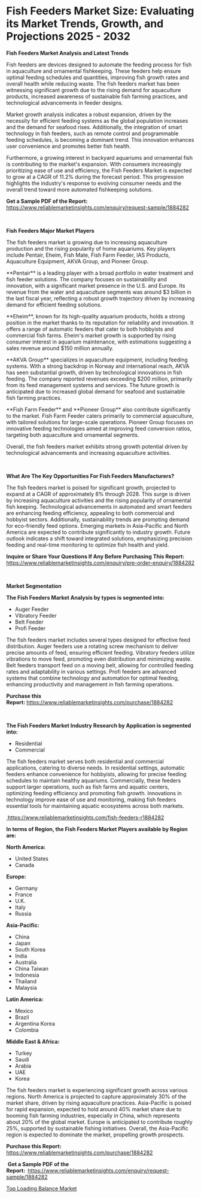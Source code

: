 <p><h1>Fish Feeders Market Size: Evaluating its Market Trends, Growth, and Projections 2025 - 2032</h1></p><p><strong>Fish Feeders Market Analysis and Latest Trends</strong></p>
<p><p>Fish feeders are devices designed to automate the feeding process for fish in aquaculture and ornamental fishkeeping. These feeders help ensure optimal feeding schedules and quantities, improving fish growth rates and overall health while reducing waste. The fish feeders market has been witnessing significant growth due to the rising demand for aquaculture products, increased awareness of sustainable fish farming practices, and technological advancements in feeder designs.</p><p>Market growth analysis indicates a robust expansion, driven by the necessity for efficient feeding systems as the global population increases and the demand for seafood rises. Additionally, the integration of smart technology in fish feeders, such as remote control and programmable feeding schedules, is becoming a dominant trend. This innovation enhances user convenience and promotes better fish health.</p><p>Furthermore, a growing interest in backyard aquariums and ornamental fish is contributing to the market's expansion. With consumers increasingly prioritizing ease of use and efficiency, the Fish Feeders Market is expected to grow at a CAGR of 11.2% during the forecast period. This progression highlights the industry's response to evolving consumer needs and the overall trend toward more automated fishkeeping solutions.</p></p>
<p><strong>Get a Sample PDF of the Report:&nbsp;</strong> <a href="https://www.reliablemarketinsights.com/enquiry/request-sample/1884282?utm_campaign=2530&utm_medium=2&utm_source=Github&utm_content=ia&utm_term=20022025&utm_id=fish-feeders">https://www.reliablemarketinsights.com/enquiry/request-sample/1884282</a></p>
<p>&nbsp;</p>
<p><strong>Fish Feeders Major Market Players</strong></p>
<p><p>The fish feeders market is growing due to increasing aquaculture production and the rising popularity of home aquariums. Key players include Pentair, Eheim, Fish Mate, Fish Farm Feeder, IAS Products, Aquaculture Equipment, AKVA Group, and Pioneer Group.</p><p>**Pentair** is a leading player with a broad portfolio in water treatment and fish feeder solutions. The company focuses on sustainability and innovation, with a significant market presence in the U.S. and Europe. Its revenue from the water and aquaculture segments was around $3 billion in the last fiscal year, reflecting a robust growth trajectory driven by increasing demand for efficient feeding solutions.</p><p>**Eheim**, known for its high-quality aquarium products, holds a strong position in the market thanks to its reputation for reliability and innovation. It offers a range of automatic feeders that cater to both hobbyists and commercial fish farms. Eheim's market growth is supported by rising consumer interest in aquarium maintenance, with estimations suggesting a sales revenue around $150 million annually.</p><p>**AKVA Group** specializes in aquaculture equipment, including feeding systems. With a strong backdrop in Norway and international reach, AKVA has seen substantial growth, driven by technological innovations in fish feeding. The company reported revenues exceeding $200 million, primarily from its feed management systems and services. The future growth is anticipated due to increased global demand for seafood and sustainable fish farming practices.</p><p>**Fish Farm Feeder** and **Pioneer Group** also contribute significantly to the market. Fish Farm Feeder caters primarily to commercial aquaculture, with tailored solutions for large-scale operations. Pioneer Group focuses on innovative feeding technologies aimed at improving feed conversion ratios, targeting both aquaculture and ornamental segments.</p><p>Overall, the fish feeders market exhibits strong growth potential driven by technological advancements and increasing aquaculture activities.</p></p>
<p>&nbsp;</p>
<p><strong>What Are The Key Opportunities For Fish Feeders Manufacturers?</strong></p>
<p><p>The fish feeders market is poised for significant growth, projected to expand at a CAGR of approximately 8% through 2028. This surge is driven by increasing aquaculture activities and the rising popularity of ornamental fish keeping. Technological advancements in automated and smart feeders are enhancing feeding efficiency, appealing to both commercial and hobbyist sectors. Additionally, sustainability trends are prompting demand for eco-friendly feed options. Emerging markets in Asia-Pacific and North America are expected to contribute significantly to industry growth. Future outlook indicates a shift toward integrated solutions, emphasizing precision feeding and real-time monitoring to optimize fish health and yield.</p></p>
<p><strong>Inquire or Share Your Questions If Any Before Purchasing This Report:</strong> <a href="https://www.reliablemarketinsights.com/enquiry/pre-order-enquiry/1884282?utm_campaign=2530&utm_medium=2&utm_source=Github&utm_content=ia&utm_term=20022025&utm_id=fish-feeders">https://www.reliablemarketinsights.com/enquiry/pre-order-enquiry/1884282</a></p>
<p>&nbsp;</p>
<p><strong>Market Segmentation</strong></p>
<p><strong>The Fish Feeders Market Analysis by types is segmented into:</strong></p>
<p><ul><li>Auger Feeder</li><li>Vibratory Feeder</li><li>Belt Feeder</li><li>Profi Feeder</li></ul></p>
<p><p>The fish feeders market includes several types designed for effective feed distribution. Auger feeders use a rotating screw mechanism to deliver precise amounts of feed, ensuring efficient feeding. Vibratory feeders utilize vibrations to move feed, promoting even distribution and minimizing waste. Belt feeders transport feed on a moving belt, allowing for controlled feeding rates and adaptability in various settings. Profi feeders are advanced systems that combine technology and automation for optimal feeding, enhancing productivity and management in fish farming operations.</p></p>
<p><strong>Purchase this Report:&nbsp;</strong><a href="https://www.reliablemarketinsights.com/purchase/1884282?utm_campaign=2530&utm_medium=2&utm_source=Github&utm_content=ia&utm_term=20022025&utm_id=fish-feeders">https://www.reliablemarketinsights.com/purchase/1884282</a></p>
<p>&nbsp;</p>
<p><strong>The Fish Feeders Market Industry Research by Application is segmented into:</strong></p>
<p><ul><li>Residential</li><li>Commercial</li></ul></p>
<p><p>The fish feeders market serves both residential and commercial applications, catering to diverse needs. In residential settings, automatic feeders enhance convenience for hobbyists, allowing for precise feeding schedules to maintain healthy aquariums. Commercially, these feeders support larger operations, such as fish farms and aquatic centers, optimizing feeding efficiency and promoting fish growth. Innovations in technology improve ease of use and monitoring, making fish feeders essential tools for maintaining aquatic ecosystems across both markets.</p></p>
<p><a href="https://www.reliablemarketinsights.com/fish-feeders-r1884282?utm_campaign=2530&utm_medium=2&utm_source=Github&utm_content=ia&utm_term=20022025&utm_id=fish-feeders">&nbsp;https://www.reliablemarketinsights.com/fish-feeders-r1884282</a></p>
<p><strong>In terms of Region, the Fish Feeders Market Players available by Region are:</strong></p>
<p>
    <p> <strong> North America: </strong>
        <ul>
            <li>United States</li>
            <li>Canada</li>
        </ul>
        </p> 
    <p> <strong> Europe: </strong>
        <ul>
            <li>Germany</li>
            <li>France</li>
            <li>U.K.</li>
            <li>Italy</li>
            <li>Russia</li>
        </ul>
        </p> 
    <p> <strong> Asia-Pacific: </strong>
        <ul>
            <li>China</li>
            <li>Japan</li>
            <li>South Korea</li>
            <li>India</li>
            <li>Australia</li>
            <li>China Taiwan</li>
            <li>Indonesia</li>
            <li>Thailand</li>
            <li>Malaysia</li>
        </ul>
        </p> 
    <p> <strong> Latin America: </strong>
        <ul>
            <li>Mexico</li>
            <li>Brazil</li>
            <li>Argentina Korea</li>
            <li>Colombia</li>
        </ul>
        </p> 
    <p> <strong> Middle East & Africa: </strong>
        <ul>
            <li>Turkey</li>
            <li>Saudi</li>
            <li>Arabia</li>
            <li>UAE</li>
            <li>Korea</li>
        </ul>
    </p>
    </p>
<p><p>The fish feeders market is experiencing significant growth across various regions. North America is projected to capture approximately 30% of the market share, driven by rising aquaculture practices. Asia-Pacific is poised for rapid expansion, expected to hold around 40% market share due to booming fish farming industries, especially in China, which represents about 20% of the global market. Europe is anticipated to contribute roughly 25%, supported by sustainable fishing initiatives. Overall, the Asia-Pacific region is expected to dominate the market, propelling growth prospects.</p></p>
<p><strong>Purchase this Report: </strong><a href="https://www.reliablemarketinsights.com/purchase/1884282?utm_campaign=2530&utm_medium=2&utm_source=Github&utm_content=ia&utm_term=20022025&utm_id=fish-feeders">https://www.reliablemarketinsights.com/purchase/1884282</a></p>
<p>&nbsp;<strong>Get a Sample PDF of the Report:&nbsp;&nbsp;</strong><a href="https://www.reliablemarketinsights.com/enquiry/request-sample/1884282?utm_campaign=2530&utm_medium=2&utm_source=Github&utm_content=ia&utm_term=20022025&utm_id=fish-feeders">https://www.reliablemarketinsights.com/enquiry/request-sample/1884282</a></p>
<p><strong></strong></p>
<p><p><a href="https://github.com/klaassenmackenzie6/Market-Research-Report-List-1/blob/main/top-loading-balance-market.md?utm_campaign=2530&utm_medium=2&utm_source=Github&utm_content=ia&utm_term=20022025&utm_id=fish-feeders">Top Loading Balance Market</a></p></p>